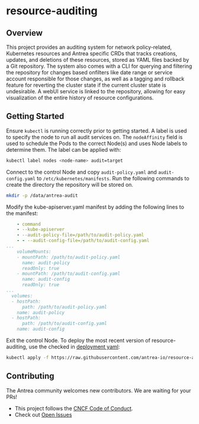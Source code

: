 
# resource-auditing

## Overview
This project provides an auditing system for network policy-related, Kubernetes
resources and Antrea specific CRDs that tracks creations, updates, and deletions
of these resources, stored as YAML files backed by a Git repository. The system
also comes with a CLI for querying and filtering the repository for changes 
based onfilters like date range or service account responsible for those 
changes, as well as a tagging and rollback feature for reverting the cluster 
state if the current cluster state is undesirable. A webUI service is linked 
to the repository, allowing for easy visualization of the entire history of
resource configurations.

## Getting Started
Ensure `kubectl` is running correctly prior to getting started. A label is used
to specify the node to run all audit services on. The `nodeAffinity` field is
used to schedule the Pods to the correct Node(s) and uses Node labels to
determine them. The label can be applied with:
```bash
kubectl label nodes <node-name> audit=target
```
Connect to the control Node and copy `audit-policy.yaml` and `audit-config.yaml`
to `/etc/kubernetes/manifests`. Run the following commands to create the
directory the repository will be stored on.
```bash
mkdir -p /data/antrea-audit
```
Modify the kube-apiserver.yaml manifest by adding the following lines to the
manifest:
```yaml
    - command
    - --kube-apiserver
    - --audit-policy-file=/path/to/audit-policy.yaml
    - - --audit-config-file=/path/to/audit-config.yaml
...
    volumeMounts:
    - mountPath: /path/to/audit-policy.yaml
      name: audit-policy
      readOnly: true
    - mountPath: /path/to/audit-config.yaml
      name: audit-config
      readOnly: true
...
  volumes:
  - hostPath:
      path: /path/to/audit-policy.yaml
    name: audit-policy
  - hostPath:
      path: /path/to/audit-config.yaml
    name: audit-config
```
Exit the control Node. To deploy the most recent version of resource-auditing,
use the checked in [deployment yaml](https://github.com/antrea-io/resource-auditing/tree/main/reference-manifests/audit-webhook.yaml):
```bash
kubectl apply -f https://raw.githubusercontent.com/antrea-io/resource-auditing/tree/main/build/yamls
```

## Contributing
The Antrea community welcomes new contributors. We are waiting for your PRs!
* This project follows the [CNCF Code of Conduct](https://github.com/cncf/foundation/blob/master/code-of-conduct.md).
* Check out [Open Issues](https://github.com/antrea-io/resource-auditing/issues)
